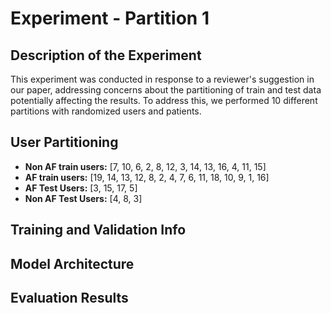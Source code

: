 # Experiment - Partition 1

## Description of the Experiment
This experiment was conducted in response to a reviewer's suggestion in our paper, addressing concerns about the partitioning of train and test data potentially affecting the results. To address this, we performed 10 different partitions with randomized users and patients.

## User Partitioning
- **Non AF train users:** [7, 10, 6, 2, 8, 12, 3, 14, 13, 16, 4, 11, 15]
- **AF train users:** [19, 14, 13, 12, 8, 2, 4, 7, 6, 11, 18, 10, 9, 1, 16]
- **AF Test Users:** [3, 15, 17, 5]
- **Non AF Test Users:** [4, 8, 3]

## Training and Validation Info

## Model Architecture


## Evaluation Results

